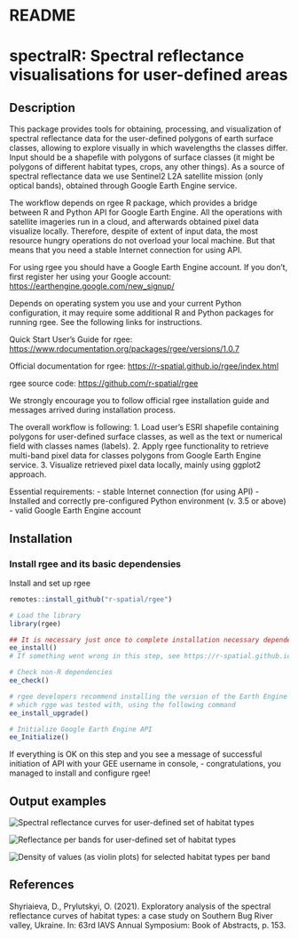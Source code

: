 README
================

# spectralR: Spectral reflectance visualisations for user-defined areas

## Description

This package provides tools for obtaining, processing, and visualization
of spectral reflectance data for the user-defined polygons of earth
surface classes, allowing to explore visually in which wavelengths the
classes differ. Input should be a shapefile with polygons of surface
classes (it might be polygons of different habitat types, crops, any
other things). As a source of spectral reflectance data we use Sentinel2
L2A satellite mission (only optical bands), obtained through Google
Earth Engine service.

The workflow depends on rgee R package, which provides a bridge between
R and Python API for Google Earth Engine. All the operations with
satellite imageries run in a cloud, and afterwards obtained pixel data
visualize locally. Therefore, despite of extent of input data, the most
resource hungry operations do not overload your local machine. But that
means that you need a stable Internet connection for using API.

For using rgee you should have a Google Earth Engine account. If you
don’t, first register her using your Google account:
<https://earthengine.google.com/new_signup/>

Depends on operating system you use and your current Python
configuration, it may require some additional R and Python packages for
running rgee. See the following links for instructions.

Quick Start User’s Guide for rgee:
<https://www.rdocumentation.org/packages/rgee/versions/1.0.7>

Official documentation for rgee:
<https://r-spatial.github.io/rgee/index.html>

rgee source code: <https://github.com/r-spatial/rgee>

We strongly encourage you to follow official rgee installation guide and
messages arrived during installation process.

The overall workflow is following: 1. Load user’s ESRI shapefile
containing polygons for user-defined surface classes, as well as the
text or numerical field with classes names (labels). 2. Apply rgee
functionality to retrieve multi-band pixel data for classes polygons
from Google Earth Engine service. 3. Visualize retrieved pixel data
locally, mainly using ggplot2 approach.

Essential requirements: - stable Internet connection (for using API) -
Installed and correctly pre-configured Python environment (v. 3.5 or
above) - valid Google Earth Engine account

## Installation

### Install rgee and its basic dependensies

Install and set up rgee

``` r
remotes::install_github("r-spatial/rgee")

# Load the library
library(rgee)

## It is necessary just once to complete installation necessary dependencies
ee_install()
# If something went wrong in this step, see https://r-spatial.github.io/rgee/index.html#installation

# Check non-R dependencies
ee_check() 

# rgee developers recommend installing the version of the Earth Engine Python API
# which rgge was tested with, using the following command
ee_install_upgrade()

# Initialize Google Earth Engine API
ee_Initialize()
```

If everything is OK on this step and you see a message of successful
initiation of API with your GEE username in console, - congratulations,
you managed to install and configure rgee!

## Output examples

![Spectral reflectance curves for user-defined set of habitat
types](https://github.com/olehprylutskyi/habitat-spectral-reflectance/blob/main/SRC_within_bands_S35_S36_R1B_X18_T19_2019_15May-15Jun.png)

![Reflectance per bands for user-defined set of habitat
types](https://github.com/olehprylutskyi/habitat-spectral-reflectance/blob/main/Reflectance_within_bands_S35_S36_R1B_X18_T19_2019_15May-15Jun.png)

![Density of values (as violin plots) for selected habitat types per
band](https://github.com/olehprylutskyi/habitat-spectral-reflectance/blob/main/Violins_R_2019_15May-15Jun.png)

## References

Shyriaieva, D., Prylutskyi, O. (2021). Exploratory analysis of the
spectral reflectance curves of habitat types: a case study on Southern
Bug River valley, Ukraine. In: 63rd IAVS Annual Symposium: Book of
Abstracts, p. 153.
